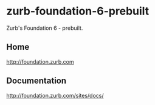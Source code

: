 # zurb-foundation-6-prebuilt
Zurb's Foundation 6 - prebuilt.

## Home
http://foundation.zurb.com

## Documentation
http://foundation.zurb.com/sites/docs/
